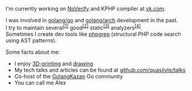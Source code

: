 I'm currently working on [NoVerify](https://github.com/VKCOM/noverify) and KPHP compiler at [vk.com](https://github.com/VKCOM/).

I was involved in [golang/go](https://github.com/golang/go/commits?author=quasilyte) and [golang/arch](https://github.com/golang/arch/commits?author=quasilyte) development in the past.<br>
I try to maintain several<sup>[[1]](https://go-critic.github.io/)</sup> good<sup>[[2]](https://github.com/VKCOM/noverify)</sup> static<sup>[[3]](https://github.com/quasilyte/go-consistent)</sup> analyzers<sup>[[4]](https://github.com/quasilyte/go-ruleguard)</sup>.<br>
Sometimes I create dev tools like [phpgrep](https://github.com/quasilyte/phpgrep) (structural PHP code search using AST patterns).

Some facts about me:
* I enjoy [3D-printing](https://www.deviantart.com/quasilyte/art/3-D-printer-gophers-802397834) and [drawing](https://quasilyte.dev/gopherkon/)
* My tech talks and articles can be found at [github.com/quasilyte/talks](https://github.com/quasilyte/talks)
* Co-host of the [GolangKazan](https://GolangKazan.github.io/en) Go community
* You can call me Alex
